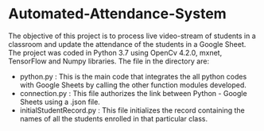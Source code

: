 # Automated-Attendance-System

The objective of this project is to process live video-stream of students in a classroom and update the attendance of the students in a Google Sheet.
The project was coded in Python 3.7 using OpenCv 4.2.0, mxnet, TensorFlow and Numpy libraries.
The file in the directory are:
* python.py : This is the main code that integrates the all python codes with Google Sheets by calling the other function modules developed.
* connection.py : This file authorizes the link between Python - Google Sheets using a .json file.
* initialStudentRecord.py : This file initializes the record containing the names of all the students enrolled in that particular class.

